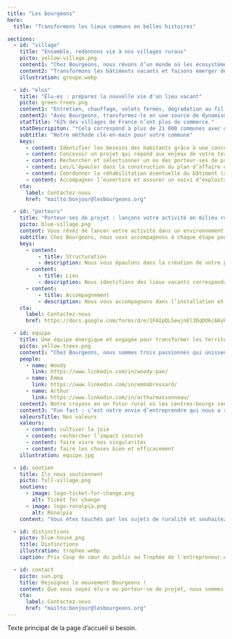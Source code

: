 ```yaml
---
title: "Les bourgeons"
hero:
  title: "Transformons les lieux communs en belles histoires"

sections:
  - id: "village"
    title: "Ensemble, redonnons vie à nos villages ruraux"
    picto: yellow-village.png
    content1: "Chez Bourgeons, nous rêvons d’un monde où les écosystèmes ruraux deviennent des communautés vivantes et ouvertes à toutes et tous."
    content2: "Transformons les bâtiments vacants et faisons émerger des projets durables et moteurs de dynamisme local."
    illustration: groupe.webp

  - id: "elus"
    title: "Élu·es : préparez la nouvelle vie d'un lieu vacant"
    picto: green-trees.png
    content1: "Entretien, chauffage, volets fermés, dégradation au fil du temps : un bâtiment vide coûte cher à votre commune et nuit à son attractivité."
    content2: "Avec Bourgeons, transformez-le en une source de dynamisme pour votre village : main dans la main avec votre collectivité, nous créons un projet sur-mesure qui répond aux besoins des habitants, recrée du lien social, et redonne vie à votre territoire."
    statTitle: "62% des villages de France n’ont plus de commerce."
    statDescripiton: "*Cela correspond à plus de 21 000 communes avec des centres déserts, des bâtiments inutilisés, et un manque d’activité économique."
    subtitle: "Notre méthode clé-en-main pour votre commune"
    keys:
      - content: Identifier les besoins des habitants grâce à une concertation citoyenne.
      - content: Concevoir un projet qui répond aux enjeux de votre territoire et travailler sa viabilité économique.
      - content: Rechercher et sélectionner un ou des porteur·ses de projets qui s’intègrent durablement dans l’écosystème rural local.
      - content: Les/L’épauler dans la construction du plan d’affaire et des projections financières
      - content: Coordonner la réhabilitation éventuelle du bâtiment (avec des partenaires spécialisés).
      - content: Accompagner l’ouverture et assurer un suivi d’exploitation au cours des 12 premiers mois.
    cta:
      label: Contactez-nous
      href: "mailto:bonjour@lesbourgeons.org"

  - id: "porteurs"
    title: "Porteur·ses de projet : lançons votre activité en milieu rural"
    picto: blue-village.png
    content: Vous rêvez de lancer votre activité dans un environnement rural et dynamique ? Ou de lui donner un second souffle ? Que vous soyez artisan·es, commerçant·es, artistes,… il y a de la place pour vous !
    subtitle: Chez Bourgeons, nous vous accompagnons à chaque étape pour transformer votre ambition en réalité
    keys:
      - content:
          - title: Structuration
          - description: Nous vous épaulons dans la création de votre projet entrepreneurial et dans la conception de votre offre.
      - content:
          - title: Lieu
          - description: Nous identifions des lieux vacants correspondant à vos aspirations et propices à votre activité.
      - content:
          - title: Accompagnement
          - description: Nous vous accompagnons dans l’installation et au cours de la première année d’activité. Vous rejoignez ensuite notre communauté d’entrepreneur·e·s ruraux.
    cta:
      label: Contactez-nous
      href: https://docs.google.com/forms/d/e/1FAIpQLSewjnEl3DqDO6cAAyROer0o-aUoV2_sGNCzQIQXj6MgYgQD7Q/viewform

  - id: equipe
    title: Une équipe énergique et engagée pour transformer les territoires ruraux
    picto: yellow-trees.png
    content1: "Chez Bourgeons, nous sommes trois passionnés qui unissent leurs compétences pour redonner vie aux villages :"
    people:
      - name: Woody
        link: https://www.linkedin.com/in/woody-pan/
      - name: Emma
        link: https://www.linkedin.com/in/emmabrossard/
      - name: Arthur
        link: https://www.linkedin.com/in/arthurmassonneau/
    content2: Notre croyons en un futur rural où les centres-bourgs sont des lieux favorisant les perspectives professionnelles et le vivre ensemble.
    content3: "Fun fact : c’est notre envie d’entreprendre qui nous a rassemblés, l’idée de projet est venue ensuite, au cours de nos premiers échanges."
    valeursTitle: Nos valeurs
    valeurs:
      - content: cultiver la joie
      - content: rechercher l’impact concret
      - content: faire vivre nos singularités
      - content: faire les choses bien et efficacement
    illustration: equipe.jpg

  - id: soutien
    title: Ils nous soutiennent
    picto: full-village.png
    soutiens:
      - image: logo-ticket-for-change.png
        alt: Ticket for change
      - image: logo-ronalpia.png
        alt: Ronalpia
    content: "Vous êtes touchés par les sujets de ruralité et souhaitez soutenir un jeune projet plein de sens et d’avenir : parlons-en !"

  - id: distinctions
    picto: blue-house.png
    title: Distinctions
    illustration: trophee.webp
    caption: Prix Coup de cœur du public au Trophée de l'entrepreneur.e responsable organisé par Egensia (Janvier 2025)

  - id: contact
    picto: sun.png
    title: Rejoignez le mouvement Bourgeons !
    content: Que vous soyez élu·e ou porteur·se de projet, nous sommes là pour vous accompagner dans votre démarche. Ensemble, redonnons vie aux territoires ruraux !
    cta:
      label: Contactez-nous
      href: "mailto:bonjour@lesbourgeons.org"
---
```


Texte principal de la page d’accueil si besoin.
